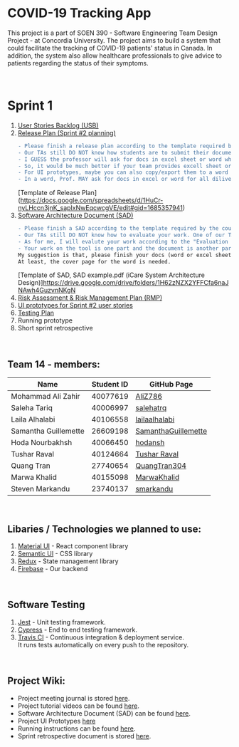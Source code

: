 # COVID-19 Tracking App

This project is a part of SOEN 390 - Software Engineering Team Design Project - at Concordia University. The project aims to build a system that could facilitate the tracking of COVID-19 patients' status in Canada. In addition, the system also allow healthcare professionals to give advice to patients regarding the status of their symptoms.

<br />

# Sprint 1

1. [ User Stories Backlog (USB) ](https://github.com/users/SamanthaGuillemette/projects/1/views/8)
2. [ Release Plan (Sprint #2 planning) ](https://github.com/users/SamanthaGuillemette/projects/1/views/1)
   ```diff
   - Please finish a release plan according to the template required by the course --- by TA
   - Our TAs still DO NOT know how students are to submit their documentations. One of our TAs has asked Prof this question.
   - I GUESS the professor will ask for docs in excel sheet or word which are easy to save and transfer.
   - So, it would be much better if your team provides excell sheet or word docs for USB, Release plan, SAD, RMP, testing plan. 
   - For UI prototypes, maybe you can also copy/export them to a word after you finished them.
   - In a word, Prof. MAY ask for docs in excel or word for all diliverables if possible.
   ```
   [Template of Release Plan] (https://docs.google.com/spreadsheets/d/1HuCr-nyLHccn3jnK_sapIxNwEqcwcgVE/edit#gid=1685357941)
4. [ Software Architecture Document (SAD) ](<https://github.com/SamanthaGuillemette/SOEN390/wiki/Software-Architecture-(SAD)>)
      ```diff
   - Please finish a SAD according to the template required by the course --- by TA
   - Our TAs still DO NOT know how to evaluate your work. One of our TAs has asked Prof this question.
   - As for me, I will evalute your work according to the "Evaluation scheme" in the course plan. 
   - Your work on the tool is one part and the document is another part.
     My suggestion is that, please finish your docs (word or excel sheet) complete like the SAD example.pdf (iCare System Architecture Design).
     At least, the cover page for the word is needed. 
   ```
   [Template of SAD, SAD example.pdf (iCare System Architecture Design)]https://drive.google.com/drive/folders/1H62zNZX2YFFCfa6naJNAwh4GuzvnNKgN
6. [ Risk Assessment & Risk Management Plan (RMP) ](<https://github.com/SamanthaGuillemette/SOEN390/wiki/Risk-Management-Plan-(RMP)>)
7. [ UI prototypes for Sprint #2 user stories ](<https://github.com/SamanthaGuillemette/SOEN390/wiki/UI-Prototypes>)
8. [ Testing Plan ](https://github.com/SamanthaGuillemette/SOEN390/wiki/Testing-plan)
9. Running prototype
10. Short sprint retrospective

<br />

## Team 14 - members:

| Name                 | Student ID | GitHub Page                                                   |
| -------------------- | ---------- | ------------------------------------------------------------- |
| Mohammad Ali Zahir   | 40077619   | [AliZ786](https://github.com/AliZ786)                         |
| Saleha Tariq         | 40006997   | [salehatrq](https://github.com/salehatrq)                     |
| Laila Alhalabi       | 40106558   | [lailaalhalabi](https://github.com/lailaalhalabi)             |
| Samantha Guillemette | 26609198   | [SamanthaGuillemette](https://github.com/SamanthaGuillemette) |
| Hoda Nourbakhsh      | 40066450   | [hodansh](https://github.com/hodansh)                         |
| Tushar Raval         | 40124664   | [Tushar Raval](https://github.com/tusharraval102)             |
| Quang Tran           | 27740654   | [QuangTran304](https://github.com/QuangTran304)               |
| Marwa Khalid         | 40155098   | [MarwaKhalid](https://github.com/MarwaKhalid)                 |
| Steven Markandu      | 23740137   | [smarkandu](https://github.com/smarkandu)                     |

<br />

## Libaries / Technologies we planned to use:

1. [Material UI](https://mui.com/) - React component library
2. [Semantic UI](https://semantic-ui.com/) - CSS library
3. [Redux](https://redux.js.org/) - State management library
4. [Firebase](https://firebase.google.com/) - Our backend

<br />

## Software Testing

1. [Jest](https://jestjs.io/) - Unit testing framework.
2. [Cypress](https://www.cypress.io/) - End to end testing framework.
3. [Travis CI](https://travis-ci.org/) - Continuous integration & deployment service. <br />
   It runs tests automatically on every push to the repository.

<br />

## Project Wiki:

- Project meeting journal is stored [here](https://github.com/SamanthaGuillemette/SOEN390/wiki/Meeting-minutes).
- Project tutorial videos can be found [here](https://github.com/SamanthaGuillemette/SOEN390/wiki).
- Software Architecture Document (SAD) can be found [here](<https://github.com/SamanthaGuillemette/SOEN390/wiki/Software-Architecture-(SAD)>).
- Project UI Prototypes [here](<https://github.com/SamanthaGuillemette/SOEN390/wiki/UI-Prototypes>)
- Running instructions can be found [here](https://github.com/SamanthaGuillemette/SOEN390/wiki/Running-instructions).
- Sprint retrospective document is stored [here](https://github.com/SamanthaGuillemette/SOEN390/wiki/Sprint-retrospective).
